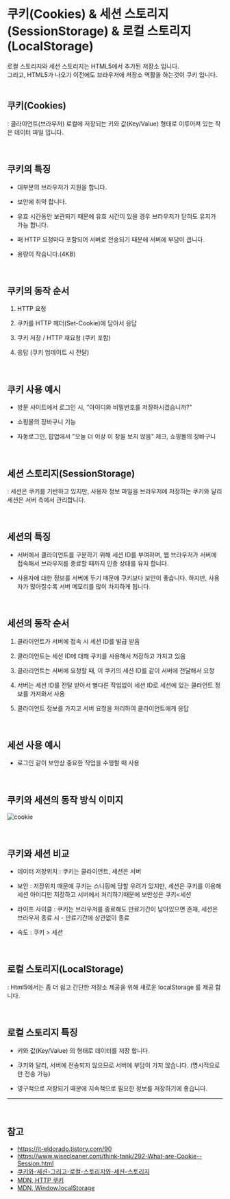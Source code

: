 # 쿠키(Cookies) & 세션 스토리지(SessionStorage) & 로컬 스토리지(LocalStorage)

로컬 스토리지와 세션 스토리지는 HTML5에서 추가된 저장소 입니다.
<br>
그리고, HTML5가 나오기 이전에도 브라우저에 저장소 역활을 하는것이 쿠키 입니다.
<br>
<br>

## 쿠키(Cookies)
: 클라이언트(브라우저) 로컬에 저장되는 키와 값(Key/Value) 형태로 이루어져 있는 작은 데이터 파일 입니다.

<br>

## 쿠키의 특징
- 대부분의 브라우저가 지원을 합니다.
- 보안에 취약 합니다.
- 유효 시간동안 보관되기 때문에 유효 시간이 있을 경우 브라우저가 닫혀도 유지가 가능 합니다.
- 매 HTTP 요청마다 포함되어 서버로 전송되기 때문에 서버에 부담이 큽니다.

- 용량이 작습니다.(4KB)
<br>

## 쿠키의 동작 순서
1. HTTP 요청
2. 쿠키를 HTTP 헤더(Set-Cookie)에 담아서 응답
3. 쿠키 저장 / HTTP 재요청 (쿠키 포함)

4. 응답 (쿠키 업데이트 시 전달)
<br>

## 쿠키 사용 예시
- 방문 사이트에서 로그인 시, "아이디와 비밀번호를 저장하시겠습니까?"

- 쇼핑몰의 장바구니 기능
- 자동로그인, 팝업에서 "오늘 더 이상 이 창을 보지 않음" 체크, 쇼핑몰의 장바구니

<br>

## 세션 스토리지(SessionStorage)
: 세션은 쿠키를 기반하고 있지만, 사용자 정보 파일을 브라우저에 저장하는 쿠키와 달리 세션은 서버 측에서 관리합니다.

<br>

## 세션의 특징
- 서버에서 클라이언트를 구분하기 위해 세션 ID를 부여하며, 웹 브라우저가 서버에 접속해서 브라우저를 종료할 때까지 인증 상태를 유지 합니다.

- 사용자에 대한 정보를 서버에 두기 때문에 쿠키보다 보안이 좋습니다. 하지만, 사용자가 많아질수록 서버 메모리를 많이 차지하게 됩니다.

<br>

## 세션의 동작 순서
1. 클라이언트가 서버에 접속 시 세션 ID를 발급 받음
2. 클라이언트는 세션 ID에 대해 쿠키를 사용해서 저장하고 가지고 있음
3. 클라리언트는 서버에 요청할 때, 이 쿠키의 세션 ID를 같이 서버에 전달해서 요청
4. 서버는 세션 ID를 전달 받아서 별다른 작업없이 세션 ID로 세션에 있는 클라언트 정보를 가져와서 사용

5. 클라이언트 정보를 가지고 서버 요청을 처리하여 클라이언트에게 응답

<br>

## 세션 사용 예시
- 로그인 같이 보안상 중요한 작업을 수행할 때 사용

<br>

## 쿠키와 세션의 동작 방식 이미지
![cookie](https://user-images.githubusercontent.com/87301268/157439772-61f5ef8b-4765-48a0-92e2-bf885f2067e7.png)

<br>

## 쿠키와 세션 비교
- 데이터 저장위치 : 쿠키는 클라이언트, 세션은 서버
- 보안 : 저장위치 때문에 쿠키는 스니핑에 당할 우려가 있지만, 세션은 쿠키를 이용해 세션 아이디만 저장하고 서버에서 처리하기때문에 보안성은 쿠키<세션
- 라이프 사이클 : 쿠키는 브라우저를 종료해도 만료기간이 남아있으면 존재, 세션은 브라우저 종료 시 - 만료기간에 상관없이 종료

- 속도 : 쿠키 > 세션 

<br>

## 로컬 스토리지(LocalStorage)
: Html5에서는 좀 더 쉽고 간단한 저장소 제공을 위해 새로운 localStorage 를 제공 합니다.

<br>

## 로컬 스토리지 특징
- 키와 값(Key/Value) 의 형태로 데이터를 저장 합니다.
- 쿠키와 달리, 서버에 전송되지 않으므로 서버에 부담이 가지 않습니다. (명시적으로만 전송 가능)

- 영구적으로 저장되기 때문에 지속적으로 필요한 정보를 저장하기에 좋습니다.
---


<br>

## 참고
- https://it-eldorado.tistory.com/90
- https://www.wisecleaner.com/think-tank/292-What-are-Cookie--Session.html
- [쿠키와-세션-그리고-로컬-스토리지와-세션-스토리지](https://racoonlotty.tistory.com/entry/%EC%BF%A0%ED%82%A4%EC%99%80-%EC%84%B8%EC%85%98-%EA%B7%B8%EB%A6%AC%EA%B3%A0-%EB%A1%9C%EC%BB%AC-%EC%8A%A4%ED%86%A0%EB%A6%AC%EC%A7%80%EC%99%80-%EC%84%B8%EC%85%98-%EC%8A%A4%ED%86%A0%EB%A6%AC%EC%A7%80)
- [MDN, HTTP 쿠키](https://developer.mozilla.org/ko/docs/Web/HTTP/Cookies)
- [MDN, Window.localStorage](https://developer.mozilla.org/ko/docs/Web/API/Window/localStorage)